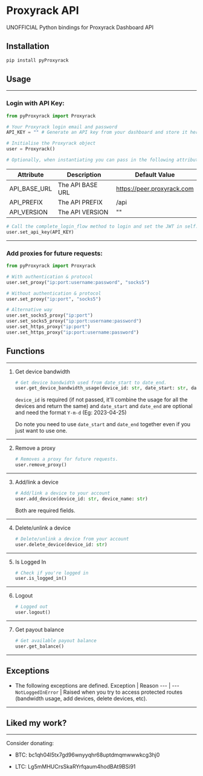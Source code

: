 # Proxyrack API

UNOFFICIAL Python bindings for Proxyrack Dashboard API

## Installation

```BASH
pip install pyProxyrack
```

## Usage

---

### Login with API Key:

```PYTHON
from pyProxyrack import Proxyrack

# Your Proxyrack login email and password
API_KEY = "" # Generate an API key from your dashboard and store it here

# Initialise the Proxyrack object
user = Proxyrack()

# Optionally, when instantiating you can pass in the following attributes to the Proxyrack class:
```

| Attribute      | Description        | Default Value                   |
|----------------|--------------------|---------------------------------|
| API_BASE_URL | The API BASE URL | https://peer.proxyrack.com                            |
| API_PREFIX | The API PREFIX | /api                            |
| API_VERSION | The API VERSION | ""                            |

```PYTHON
# Call the complete_login_flow method to login and set the JWT in self.jwt
user.set_api_key(API_KEY)
```

---

### Add proxies for future requests:

```PYTHON
from pyProxyrack import Proxyrack

# With authentication & protocol
user.set_proxy("ip:port:username:password", "socks5")

# Without authentication & protocol
user.set_proxy("ip:port", "socks5")

# Alternative way
user.set_socks5_proxy("ip:port")
user.set_socks5_proxy("ip:port:username:password")
user.set_https_proxy("ip:port")
user.set_https_proxy("ip:port:username:password")
```

## Functions

---

1. Get device bandwidth

    ```PYTHON
    # Get device bandwidth used from date_start to date_end.
    user.get_device_bandwidth_usage(device_id: str, date_start: str, date_end: str)
    ```

    `device_id` is required (if not passed, it'll combine the usage for all the devices and return the same) and `date_start` and `date_end` are optional and need the format `Y-m-d` (Eg: 2023-04-25)

    Do note you need to use `date_start` and `date_end` together even if you just want to use one.
---

2. Remove a proxy

    ```PYTHON
    # Removes a proxy for future requests.
    user.remove_proxy()
    ```
---

3. Add/link a device

    ```PYTHON
    # Add/link a device to your account
    user.add_device(device_id: str, device_name: str)
    ```

    Both are required fields.
---

4. Delete/unlink a device

    ```PYTHON
    # Delete/unlink a device from your account
    user.delete_device(device_id: str)
    ```
---

5. Is Logged In

    ```PYTHON
    # Check if you're logged in
    user.is_logged_in()
    ```
---

6. Logout

    ```PYTHON
    # Logged out
    user.logout()
    ```
---

7. Get payout balance

    ```PYTHON
    # Get available payout balance
    user.get_balance()
    ```
---

## Exceptions

- The following exceptions are defined.
    Exception | Reason
    --- | ---
    `NotLoggedInError` | Raised when you try to access protected routes (bandwidth usage, add devices, delete devices, etc).
---

## Liked my work?

---

Consider donating:

- BTC: bc1qh04l5tx7gd96wnyyqhr68uptdmqmwwwkcg3hj0

- LTC: Lg5mMHUCrsSkaRYrfqaum4hodBAt9BSi91

